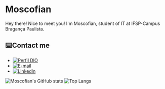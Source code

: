 # Moscofian
Hey there! Nice to meet you! 
I'm Moscofian, student of IT at IFSP-Campus Bragança Paulista.
## ⌨️Contact me
- [![Perfil DIO](https://img.shields.io/badge/-My%20Github%20Profile-30A3DC?style=for-the-badge)](https://github.com/Moscofian)
- [![E-mail](https://img.shields.io/badge/-Email-000?style=for-the-badge&logo=microsoft-outlook&logoColor=E94D5F)](mailto:lucasmoscofiangimenez@gmail.com)
- [![LinkedIn](https://img.shields.io/badge/-LinkedIn-000?style=for-the-badge&logo=linkedin&logoColor=30A3DC)](https://www.linkedin.com/in/lucas-moscofian-gimenez-18b355247/)

![Moscofian's GitHub stats](https://github-readme-stats.vercel.app/api?username=Moscofian&show_icons=true&theme=tokyonight)
![Top Langs](https://github-readme-stats-git-masterrstaa-rickstaa.vercel.app/api/top-langs/?username=Moscofian&layout=compact&bg_color=000&border_color=30A3DC&title_color=E94D5F&text_color=FFF)
